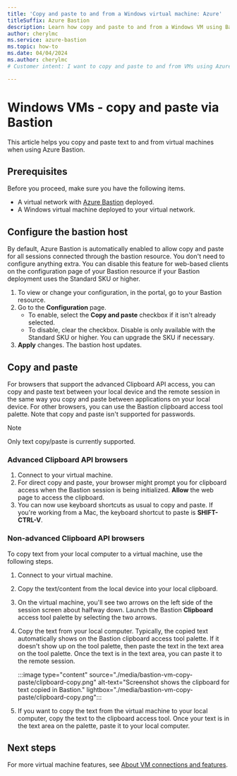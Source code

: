 ```yaml
---
title: 'Copy and paste to and from a Windows virtual machine: Azure'
titleSuffix: Azure Bastion
description: Learn how copy and paste to and from a Windows VM using Bastion.
author: cherylmc
ms.service: azure-bastion
ms.topic: how-to
ms.date: 04/04/2024
ms.author: cherylmc
# Customer intent: I want to copy and paste to and from VMs using Azure Bastion.

---
```


# Windows VMs - copy and paste via Bastion

This article helps you copy and paste text to and from virtual machines when using Azure Bastion.

## Prerequisites

Before you proceed, make sure you have the following items.

* A virtual network with [Azure Bastion](./tutorial-create-host-portal.md) deployed.
* A Windows virtual machine deployed to your virtual network.

## <a name="configure"></a> Configure the bastion host

By default, Azure Bastion is automatically enabled to allow copy and paste for all sessions connected through the bastion resource. You don't need to configure anything extra. You can disable this feature for web-based clients on the configuration page of your Bastion resource if your Bastion deployment uses the Standard SKU or higher.

1. To view or change your configuration, in the portal, go to your Bastion resource.
1. Go to the **Configuration** page.
   * To enable, select the **Copy and paste** checkbox if it isn't already selected.
   * To disable, clear the checkbox. Disable is only available with the Standard SKU or higher. You can upgrade the SKU if necessary.
1. **Apply** changes. The bastion host updates.

## <a name="to"></a> Copy and paste

For browsers that support the advanced Clipboard API access, you can copy and paste text between your local device and the remote session in the same way you copy and paste between applications on your local device. For other browsers, you can use the Bastion clipboard access tool palette. Note that copy and paste isn't supported for passwords.

> [!NOTE]
> Only text copy/paste is currently supported.

### <a name="advanced"></a> Advanced Clipboard API browsers

1. Connect to your virtual machine.
1. For direct copy and paste, your browser might prompt you for clipboard access when the Bastion session is being initialized. **Allow** the web page to access the clipboard.
1. You can now use keyboard shortcuts as usual to copy and paste. If you're working from a Mac, the keyboard shortcut to paste is **SHIFT-CTRL-V**.

### <a name="other"></a>Non-advanced Clipboard API browsers

To copy text from your local computer to a virtual machine, use the following steps.

1. Connect to your virtual machine.
1. Copy the text/content from the local device into your local clipboard.
1. On the virtual machine, you'll see two arrows on the left side of the session screen about halfway down. Launch the Bastion **Clipboard** access tool palette by selecting the two arrows.
1. Copy the text from your local computer. Typically, the copied text automatically shows on the Bastion clipboard access tool palette. If it doesn't show up on the tool palette, then paste the text in the text area on the tool palette. Once the text is in the text area, you can paste it to the remote session.

   :::image type="content" source="./media/bastion-vm-copy-paste/clipboard-copy.png" alt-text="Screenshot shows the clipboard for text copied in Bastion." lightbox="./media/bastion-vm-copy-paste/clipboard-copy.png":::

1. If you want to copy the text from the virtual machine to your local computer, copy the text to the clipboard access tool. Once your text is in the text area on the palette, paste it to your local computer.

## Next steps

For more virtual machine features, see [About VM connections and features](vm-about.md).
